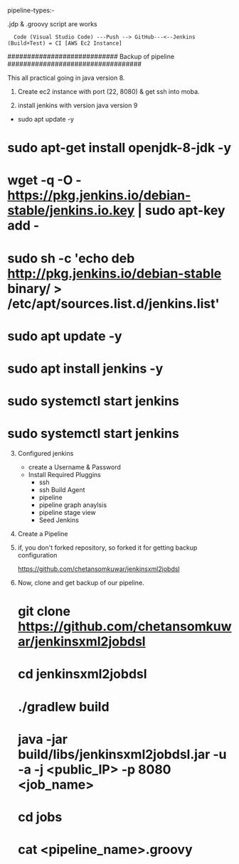 pipeline-types:-

.jdp & .groovy script are works

      Code (Visual Studio Code) ---Push --> GitHub---<--Jenkins (Build+Test) = CI [AWS Ec2 Instance]
      
      
############################ Backup of pipeline ##################################


This all practical going in java version 8.

1. Create ec2 instance with port (22, 8080) & get ssh into moba.

2. install jenkins with version java version 9

- sudo apt update -y
# sudo apt-get install openjdk-8-jdk -y
# wget -q -O - https://pkg.jenkins.io/debian-stable/jenkins.io.key | sudo apt-key add -
# sudo sh -c 'echo deb http://pkg.jenkins.io/debian-stable binary/ > /etc/apt/sources.list.d/jenkins.list'
# sudo apt update -y
# sudo apt install jenkins -y
# sudo systemctl start jenkins
# sudo systemctl start jenkins

3. Configured jenkins
	- create a Username & Password
	- Install Required Pluggins
		- ssh
		- ssh Build Agent
		- pipeline
		- pipeline graph anaylsis
		- pipeline stage view
		- Seed Jenkins

4. Create a Pipeline

5. if, you don't forked repository, so forked it for getting backup configuration

	https://github.com/chetansomkuwar/jenkinsxml2jobdsl

6. Now, clone and get backup of our pipeline.

	# git clone https://github.com/chetansomkuwar/jenkinsxml2jobdsl
	# cd jenkinsxml2jobdsl
	# ./gradlew build
	# java -jar build/libs/jenkinsxml2jobdsl.jar -u <usernane> -a <password> -j <public_IP> -p 8080 <job_name>
	# cd jobs
	# cat <pipeline_name>.groovy

